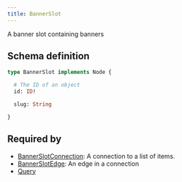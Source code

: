 ```yaml
---
title: BannerSlot
---
```


A banner slot containing banners

## Schema definition
```graphql
type BannerSlot implements Node {

  # The ID of an object
  id: ID! 

  slug: String 

}
```

## Required by
* [BannerSlotConnection](graphql/schema/bannerslotconnection.md): A connection to a list of items.
* [BannerSlotEdge](graphql/schema/bannerslotedge.md): An edge in a connection
* [Query](graphql/schema/query.md)
